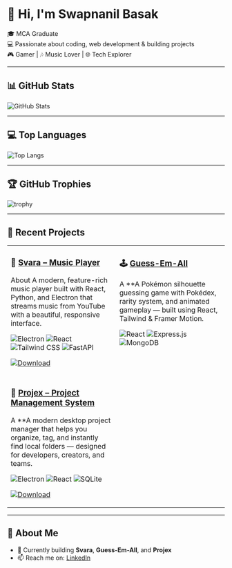 # 👋 Hi, I'm Swapnanil Basak  

🎓 MCA Graduate  
💻 Passionate about coding, web development & building projects  
🎮 Gamer | 🎶 Music Lover | 🌐 Tech Explorer  

---

## 📊 GitHub Stats
![GitHub Stats](https://github-readme-stats.vercel.app/api?username=Swapnanilb&show_icons=true&theme=radical)

---

## 💻 Top Languages
![Top Langs](https://github-readme-stats.vercel.app/api/top-langs/?username=Swapnanilb&layout=compact&theme=radical)

---

## 🏆 GitHub Trophies
![trophy](https://github-profile-trophy.vercel.app/?username=Swapnanilb&theme=onedark&row=1&column=6)

---

## 🚀 Recent Projects  

<table>
<tr>
<td valign="top" width="50%">

### 🎵 [Svara – Music Player](https://github.com/Swapnanilb/Svara)  
About
A modern, feature-rich music player built with React, Python, and Electron that streams music from YouTube with a beautiful, responsive interface.  

![Electron](https://img.shields.io/badge/Electron-47848F?style=for-the-badge&logo=electron&logoColor=white) ![React](https://img.shields.io/badge/React-20232A?style=for-the-badge&logo=react&logoColor=61DAFB) ![Tailwind CSS](https://img.shields.io/badge/Tailwind_CSS-06B6D4?style=for-the-badge&logo=tailwindcss&logoColor=white) ![FastAPI](https://img.shields.io/badge/FastAPI-009688?style=for-the-badge&logo=fastapi&logoColor=white)  

[![Download](https://img.shields.io/badge/Download-Svara-brightgreen?style=for-the-badge)](https://thunderer44.github.io/Svara-website/)

</td>
<td valign="top" width="50%">

### 🕹️ [Guess-Em-All](https://github.com/Swapnanilb/Guess-Em-All)  
A **A Pokémon silhouette guessing game with Pokédex, rarity system, and animated gameplay — built using React, Tailwind & Framer Motion.  

![React](https://img.shields.io/badge/React-20232A?style=for-the-badge&logo=react&logoColor=61DAFB) ![Express.js](https://img.shields.io/badge/Express.js-000000?style=for-the-badge&logo=express&logoColor=white) ![MongoDB](https://img.shields.io/badge/MongoDB-47A248?style=for-the-badge&logo=mongodb&logoColor=white)

</td>
</tr>
<tr>
<td valign="top" width="50%">

### 📂 [Projex – Project Management System](https://github.com/Swapnanilb/Projex)  
A **A modern desktop project manager that helps you organize, tag, and instantly find local folders — designed for developers, creators, and teams.  

![Electron](https://img.shields.io/badge/Electron-47848F?style=for-the-badge&logo=electron&logoColor=white) ![React](https://img.shields.io/badge/React-20232A?style=for-the-badge&logo=react&logoColor=61DAFB) ![SQLite](https://img.shields.io/badge/SQLite-07405E?style=for-the-badge&logo=sqlite&logoColor=white)  

[![Download](https://img.shields.io/badge/Download-Projex-brightgreen?style=for-the-badge)](https://github.com/Swapnanilb/Projex/releases)

</td>
<td valign="top" width="50%">
<!-- Empty cell for balance -->
</td>
</tr>
</table>

---

## 👤 About Me
- 🔭 Currently building **Svara**, **Guess-Em-All**, and **Projex**  
- 📫 Reach me on: [LinkedIn](https://linkedin.com/in/swapnanil02)  
